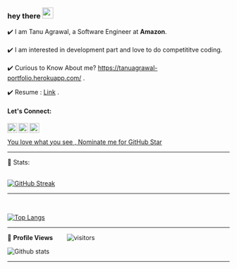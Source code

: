 
### hey there <img src="https://media.giphy.com/media/hvRJCLFzcasrR4ia7z/giphy.gif" width="25px">
 
✔️ I am Tanu Agrawal, a Software Engineer at **Amazon**.
<br><br>
✔️ I am interested in development part and love to do competititve coding.
<br><br>
✔️ Curious to Know About me? https://tanuagrawal-portfolio.herokuapp.com/ .

✔️ Resume : [Link](https://github.com/TanuAgrawal123/Resume/blob/master/tanu___.pdf) .
<br>

####  Let's Connect: 
 
<a href="https://www.instagram.com/me_tanu_agrawal/">
  <img align="left" alt="Tanu's Instagram" width="22px" src="https://raw.githubusercontent.com/hussainweb/hussainweb/main/icons/instagram.png" />
</a><a href="https://twitter.com/me_tanu_agrawal">
  <img align="left" alt="Tanu Agrawal | Twitter" width="22px" src="https://raw.githubusercontent.com/peterthehan/peterthehan/master/assets/twitter.svg" />
</a><a href="https://www.linkedin.com/in/tanuagrawal/">
  <img align="left" alt="Tanu's LinkedIN" width="22px" src="https://raw.githubusercontent.com/peterthehan/peterthehan/master/assets/linkedin.svg" />
</a>
<br>
<br>
<!--NOMINATION FOR STAR GIT LINK CODE-->
<a href="https://stars.github.com/nominate/">You love what you see , Nominate me for GitHub Star </a>

<hr>
 
 <!-- STATISTICS ABOUT PROFILE -->

 📶 Stats:<br><br>
 
 
<!--  CONTRIBUTION AND STREAK BLOCK -->
 [![GitHub Streak](https://github-readme-streak-stats.herokuapp.com/?user=TanuAgrawal123&currStreakNum=2FD3EB&fire=pink&sideLabels=F00&theme=nightowl)](https://git.io/streak-stats)       
         

---
 



<br>

<!--  TOP LANGUAGES STATISTICS -->
 [![Top Langs](https://github-readme-stats.vercel.app/api/top-langs/?username=TanuAgrawal123&theme=dark&layout=compact&align=right&width=40%)](https://github.com/anuraghazra/github-readme-stats)
 
 ---
 
<!--  PROFILES VIEWS -->
🌱 **Profile Views**&nbsp;&nbsp;&nbsp;&nbsp;&nbsp;&nbsp;&nbsp;
![visitors](https://profile-counter.glitch.me/TanuAgrawal123/count.svg?align=center)


<!-- GITHUB STATISTICS -->
 ![Github stats](https://github-readme-stats.vercel.app/api?username=TanuAgrawal123&theme=radical)  
 
 <hr>


